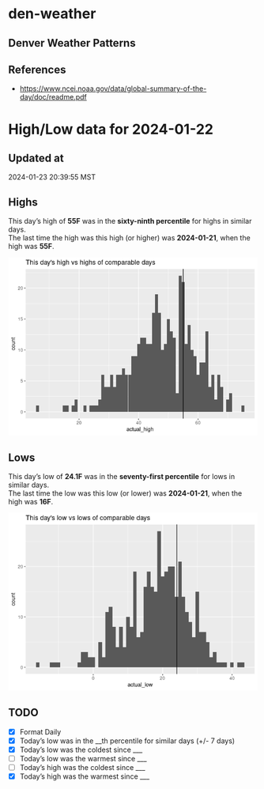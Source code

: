 # den-weather

## Denver Weather Patterns

## References

- <https://www.ncei.noaa.gov/data/global-summary-of-the-day/doc/readme.pdf>

# High/Low data for 2024-01-22

## Updated at

2024-01-23 20:39:55 MST

## Highs

This day’s high of **55F** was in the **sixty-ninth percentile** for
highs in similar days.  
The last time the high was this high (or higher) was **2024-01-21**,
when the high was **55F**.

![](readme_files/figure-commonmark/unnamed-chunk-4-1.png)

## Lows

This day’s low of **24.1F** was in the **seventy-first percentile** for
lows in similar days.  
The last time the low was this low (or lower) was **2024-01-21**, when
the high was **16F**.

![](readme_files/figure-commonmark/unnamed-chunk-6-1.png)

## TODO

- [x] Format Daily
- [x] Today’s low was in the \_\_th percentile for similar days (+/- 7
  days)
- [x] Today’s low was the coldest since \_\_\_
- [ ] Today’s low was the warmest since \_\_\_
- [ ] Today’s high was the coldest since \_\_\_
- [x] Today’s high was the warmest since \_\_\_
